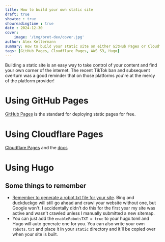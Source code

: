 ```yaml
---
title: How to build your own static site
draft: true
showtoc : true
showreadingtime : true
date : 2024-12-30
cover:
    image: '/img/brot-dev/cover.jpg'
author: Alex Kellermann
summary: How to build your static site on either GitHub Pages or Cloudflare Pages. By going with these platforms you can host your website entirely for free, even on a custom domain if you have your own! Build your own personal brand or just host a website for a project you're working on.
tags: [GitHub Pages, Cloudflare Pages, AWS S3, Hugo]
---
```


Building a static site is an easy way to take control of your content and find your own corner of the internet. The recent TikTok ban and subsequent overturn was a good reminder that on those platforms you're at the mercy of the platform provider!

# 

# Using GitHub Pages
[GitHub Pages](https://pages.github.com) is the standard for deploying static pages for free.

# Using Cloudflare Pages
[Cloudflare Pages]() and the [docs](https://developers.cloudflare.com/pages/)

# Using Hugo

## Some things to remember

- [Remember to generate a robot.txt file for your site](https://gohugo.io/templates/robots/). Bing and duckduckgo will still go ahead and crawl your website without one, but Google won't. I accidentally didn't do this for the first year my site was active and wasn't crawled unless I manually submitted a new sitemap.
- You can just add the `enableRobotsTXT = true` to your hugo.toml and Hugo will auto generate one for you. You can also write your own `robots.txt` and place it in your `static` directory and it'll be copied over when your site is built.
